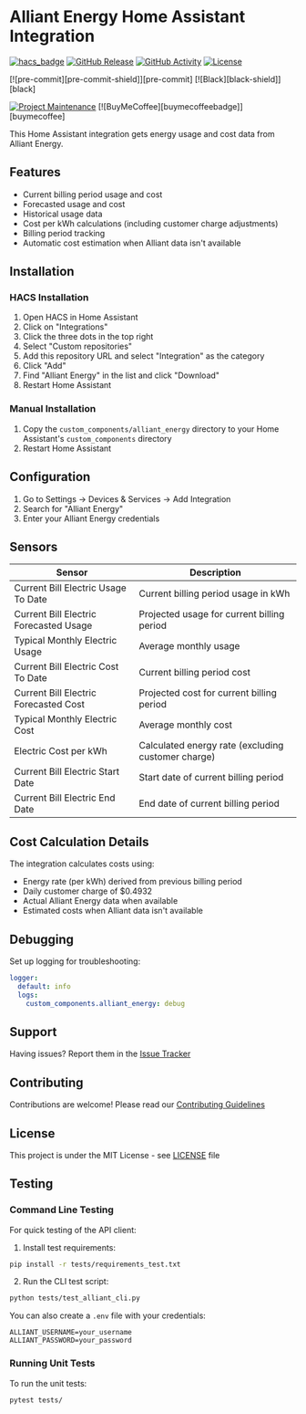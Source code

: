 # Alliant Energy Home Assistant Integration

[![hacs_badge](https://img.shields.io/badge/HACS-Custom-orange.svg)](https://github.com/custom-components/hacs)
[![GitHub Release][releases-shield]][releases]
[![GitHub Activity][commits-shield]][commits]
[![License][license-shield]](LICENSE)

[![pre-commit][pre-commit-shield]][pre-commit]
[![Black][black-shield]][black]

[![Project Maintenance][maintenance-shield]][user_profile]
[![BuyMeCoffee][buymecoffeebadge]][buymecoffee]

[commits-shield]: https://img.shields.io/github/commit-activity/y/detour1999/ha-alliant-energy.svg
[commits]: https://github.com/detour1999/ha-alliant-energy/commits/main
[license-shield]: https://img.shields.io/github/license/detour1999/ha-alliant-energy.svg
[maintenance-shield]: https://img.shields.io/badge/maintainer-%40detour1999-blue.svg
[releases-shield]: https://img.shields.io/github/release/detour1999/ha-alliant-energy.svg
[releases]: https://github.com/detour1999/ha-alliant-energy/releases
[user_profile]: https://github.com/detour1999

This Home Assistant integration gets energy usage and cost data from Alliant Energy.

## Features

- Current billing period usage and cost
- Forecasted usage and cost
- Historical usage data
- Cost per kWh calculations (including customer charge adjustments)
- Billing period tracking
- Automatic cost estimation when Alliant data isn't available

## Installation

### HACS Installation

1. Open HACS in Home Assistant
2. Click on "Integrations"
3. Click the three dots in the top right
4. Select "Custom repositories"
5. Add this repository URL and select "Integration" as the category
6. Click "Add"
7. Find "Alliant Energy" in the list and click "Download"
8. Restart Home Assistant

### Manual Installation

1. Copy the `custom_components/alliant_energy` directory to your Home Assistant's `custom_components` directory
2. Restart Home Assistant

## Configuration

1. Go to Settings -> Devices & Services -> Add Integration
2. Search for "Alliant Energy"
3. Enter your Alliant Energy credentials

## Sensors

| Sensor                                 | Description                                        |
| -------------------------------------- | -------------------------------------------------- |
| Current Bill Electric Usage To Date    | Current billing period usage in kWh                |
| Current Bill Electric Forecasted Usage | Projected usage for current billing period         |
| Typical Monthly Electric Usage         | Average monthly usage                              |
| Current Bill Electric Cost To Date     | Current billing period cost                        |
| Current Bill Electric Forecasted Cost  | Projected cost for current billing period          |
| Typical Monthly Electric Cost          | Average monthly cost                               |
| Electric Cost per kWh                  | Calculated energy rate (excluding customer charge) |
| Current Bill Electric Start Date       | Start date of current billing period               |
| Current Bill Electric End Date         | End date of current billing period                 |

## Cost Calculation Details

The integration calculates costs using:

- Energy rate (per kWh) derived from previous billing period
- Daily customer charge of $0.4932
- Actual Alliant Energy data when available
- Estimated costs when Alliant data isn't available

## Debugging

Set up logging for troubleshooting:

```yaml
logger:
  default: info
  logs:
    custom_components.alliant_energy: debug
```

## Support

Having issues? Report them in the [Issue Tracker](https://github.com/detour1999/ha-alliant-energy/issues)

## Contributing

Contributions are welcome! Please read our [Contributing Guidelines](CONTRIBUTING.md)

## License

This project is under the MIT License - see [LICENSE](LICENSE) file

## Testing

### Command Line Testing

For quick testing of the API client:

1. Install test requirements:

```bash
pip install -r tests/requirements_test.txt
```

2. Run the CLI test script:

```bash
python tests/test_alliant_cli.py
```

You can also create a `.env` file with your credentials:

```
ALLIANT_USERNAME=your_username
ALLIANT_PASSWORD=your_password
```

### Running Unit Tests

To run the unit tests:

```bash
pytest tests/
```
